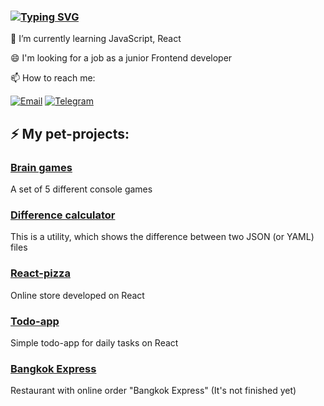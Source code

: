 ### [![Typing SVG](https://readme-typing-svg.herokuapp.com?lines=Hi+there+%F0%9F%91%8B+I'm+Rafael)](https://git.io/typing-svg)

🌱 I’m currently learning JavaScript, React

😄 I'm looking for a job as a junior Frontend developer

📫 How to reach me:

[![Email](https://img.shields.io/badge/Gmail-8B4513?&style=for-the-badge&labelColor=8B4513)](mailto:rafagabidulin@gmail.com)
[![Telegram](https://img.shields.io/badge/Telegram-2CA5E0?style=for-the-badge&logo=telegram&logoColor=white)](https://t.me/rafagabidulin)

## ⚡ My pet-projects:
### [Brain games](https://github.com/rafagabidulin/frontend-project-lvl1)
A set of 5 different console games

### [Difference calculator](https://github.com/rafagabidulin/frontend-project-lvl2)
This is a utility, which shows the difference between two JSON (or YAML) files
 
### [React-pizza](https://github.com/rafagabidulin/react-pizza)
Online store developed on React
 
### [Todo-app](https://github.com/rafagabidulin/react-todo-app)
Simple todo-app for daily tasks on React

### [Bangkok Express](https://github.com/rafagabidulin/jsbasic-20210921-5_rafagabidulin)
Restaurant with online order "Bangkok Express" (It's not finished yet)

